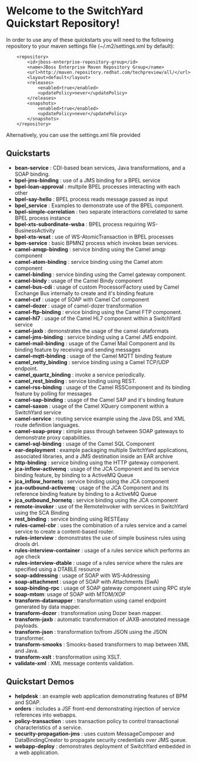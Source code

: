 Welcome to the SwitchYard Quickstart Repository!
================================================

In order to use any of these quickstarts you will need to the following repository to your maven settings file (~/.m2/settings.xml by default):

        <repository>
            <id>jboss-enterprise-repository-group</id>
            <name>JBoss Enterprise Maven Repository Group</name>
            <url>http://maven.repository.redhat.com/techpreview/all/</url>
            <layout>default</layout>
            <releases>
                <enabled>true</enabled>
                <updatePolicy>never</updatePolicy>
            </releases>
            <snapshots>
                <enabled>true</enabled>
                <updatePolicy>never</updatePolicy>
            </snapshots>
        </repository>

Alternatively, you can use the settings.xml file provided

Quickstarts
-----------
* __bean-service__ : CDI-based bean services, Java transformations, and a SOAP binding.
* __bpel-jms-binding__ : use of a JMS binding for a BPEL service
* __bpel-loan-approval__ : multpile BPEL processes interacting with each other
* __bpel-say-hello__ : BPEL process reads message passed as input
* __bpel_service__ : Examples to demonstrate use of the BPEL component.
* __bpel-simple-correlation__ : two separate interactions correlated to same BPEL process instance
* __bpel-xts-subordinate-wsba__ : BPEL process requiring WS-BusinessActivity
* __bpel-xts-wsat__ : use of WS-AtomicTransaction in BPEL processes
* __bpm-service__ : basic BPMN2 process which invokes bean services.
* __camel-amqp-binding__ : service binding using the Camel amqp component
* __camel-atom-binding__ : service binding using the Camel atom component
* __camel-binding__ : service binding using the Camel gateway component.
* __camel-bindy__ : usage of the Camel Bindy component
* __camel-bus-cdi__ : usage of custom ProcessorFactory used by Camel Exchange Bus internally to create and it's binding feature
* __camel-cxf__ : usage of SOAP with Camel Cxf component
* __camel-dozer__ : usage of camel-dozer transformation
* __camel-ftp-binding__ : ervice binding using the Camel FTP component.
* __camel-hl7__ : usage of the Camel HL7 component within a SwitchYard service
* __camel-jaxb__ :  demonstrates the usage of the camel dataformats
* __camel-jms-binding__ : service binding using a Camel JMS endpoint.
* __camel-mail-binding__ : usage of the Camel Mail Component and its binding feature by receiving and sending messages
* __camel-mqtt-binding__ : usage of the Camel MQTT binding feature
* __camel_netty_binding__ : service binding using a Camel TCP/UDP endpoint.
* __camel_quartz_binding__ : invoke a service periodically.
* __camel_rest_binding__ : service binding using REST.
* __camel-rss-binding__ : usage of the Camel RSSComponent and its binding feature by polling for messages
* __camel-sap-binding__ : usage of the Camel SAP and it's binding feature
* __camel-saxon__ : usage of the Camel XQuery component within a
SwitchYard service
* __camel-service__ : routing service example using the Java DSL and XML route definition languages.
* __camel-soap-proxy__ : simple pass through between SOAP gateways to demonstrate proxy capabilities.
* __camel-sql-binding__ : usage of the Camel SQL Component
* __ear-deployment__ : example packaging multiple SwitchYard applications, associated libraries, and a JMS destination inside an EAR archive
* __http-binding__ : service binding using the HTTP gateway component.
* __jca-inflow-activemq__ : usage of the JCA Component and its service binding feature, by binding to a ActiveMQ Queue
* __jca_inflow_hornetq__ : service binding using the JCA component
* __jca-outbound-activemq__ : usage of the JCA Component and its reference binding feature by binding to a ActiveMQ Queue
* __jca_outbound_hornetq__ : service binding using the JCA component
* __remote-invoker__ : use of the RemoteInvoker with services in SwitchYard using the SCA Binding
* __rest_binding__ : service binding using RESTEasy
* __rules-camel-cbr__ : uses the combination of a rules service and a camel service to create a content-based router.
* __rules-interview__ : demonstrates the use of simple business rules using drools drl.
* __rules-interview-container__ : usage of a rules service which performs an age check
* __rules-interview-dtable__ : usage of a rules service where the rules are specified using a DTABLE resource
* __soap-addressing__ : usage of SOAP with WS-Addressing
* __soap-attachment__ : usage of SOAP with Attachments (SwA)
* __soap-binding-rpc__ : usage of SOAP gateway component using RPC style
* __soap-mtom__: usage of SOAP with MTOM/XOP
* __transform-datamapper__ : transformation using camel endpoint generated by data mapper.
* __transform-dozer__ : transformation using Dozer bean mapper.
* __transform-jaxb__ : automatic transformation of JAXB-annotated message payloads.
* __transform-json__ : transformation to/from JSON using the JSON transformer.
* __transform-smooks__ : Smooks-based transformers to map between XML and Java.
* __transform-xslt__ : transformation using XSLT.
* __validate-xml__ : XML message contents validation.


Quickstart Demos
----------------
* __helpdesk__ : an example web application demonstrating features of BPM and SOAP.
* __orders__ : includes a JSF front-end demonstrating injection of service references into webapps.
* __policy-transaction__ : uses transaction policy to control transactional characteristics of a service.
* __security-propagation-jms__ : uses custom MessageComposer and DataBindingCreator to propagate security credentials over JMS queue.
* __webapp-deploy__ : demonstrates deployment of SwitchYard embedded in a web application.
